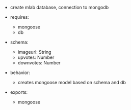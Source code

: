 * create mlab database, connection to mongodb

* requires: 
    * mongoose
    * db

* schema:
    * imageurl: String
    * upvotes: Number
    * downvotes: Number

* behavior:
    * creates mongoose model based on schema and db

* exports: 
    * mongoose